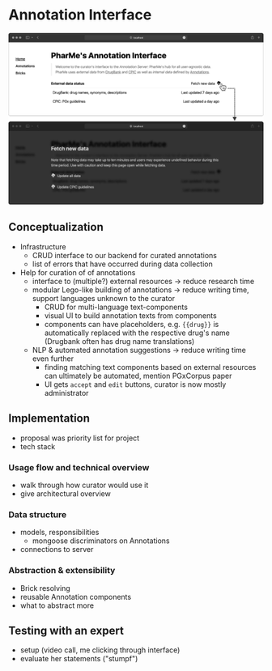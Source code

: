 # Annotation Interface

![Homepage](images/anni-home.png)

## Conceptualization

- Infrastructure
  - CRUD interface to our backend for curated annotations
  - list of errors that have occurred during data collection
- Help for curation of of annotations
  - interface to (multiple?) external resources $\to$ reduce research time
  - modular Lego-like building of annotations $\to$ reduce writing time, support
    languages unknown to the curator
    - CRUD for multi-language text-components
    - visual UI to build annotation texts from components
    - components can have placeholders, e.g. `{{drug}}` is automatically
      replaced with the respective drug's name (Drugbank often has drug name
      translations)
  - NLP & automated annotation suggestions $\to$ reduce writing time even further
    - finding matching text components based on external resources can
      ultimately be automated, mention PGxCorpus paper
    - UI gets `accept` and `edit` buttons, curator is now mostly administrator

## Implementation

- proposal was priority list for project
- tech stack

### Usage flow and technical overview

- walk through how curator would use it
- give architectural overview

### Data structure

- models, responsibilities
  - mongoose discriminators on Annotations
- connections to server

### Abstraction & extensibility

- Brick resolving
- reusable Annotation components
- what to abstract more

## Testing with an expert

- setup (video call, me clicking through interface)
- evaluate her statements ("stumpf")
